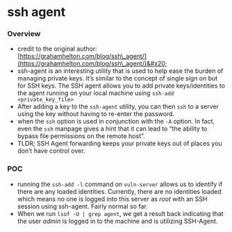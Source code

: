 # ssh agent

### Overview

* credit to the original author: [https://grahamhelton.com/blog/ssh\_agent/](https://grahamhelton.com/blog/ssh\_agent/)&#x20;
* ssh-agent is an interesting utility that is used to help ease the burden of managing private keys. It’s similar to the concept of single sign on but for SSH keys. The SSH agent allows you to add private keys/identities to the agent running on your local machine using `ssh-add <private_key_file>`
* After adding a key to the `ssh-agent` utility, you can then `ssh` to a server using the key without having to re-enter the password.
* when the `ssh` option is used in conjunction with the `-A` option. In fact, even the `ssh` manpage gives a hint that it can lead to “the ability to bypass file permissions on the remote host”.
* TLDR; SSH Agent forwarding keeps your private keys out of places you don’t have control over.

### POC

* running the `ssh-add -l` command on `vuln-server` allows us to identify if there are any loaded identities. Currently, there are no identities loaded which means no one is logged into this server as _root_ with an SSH session using ssh-agent. Fairly normal so far.
* When we run `lsof -U | grep agent`, we get a result back indicating that the user _admin_ is logged in to the machine and is utilizing SSH-Agent.


